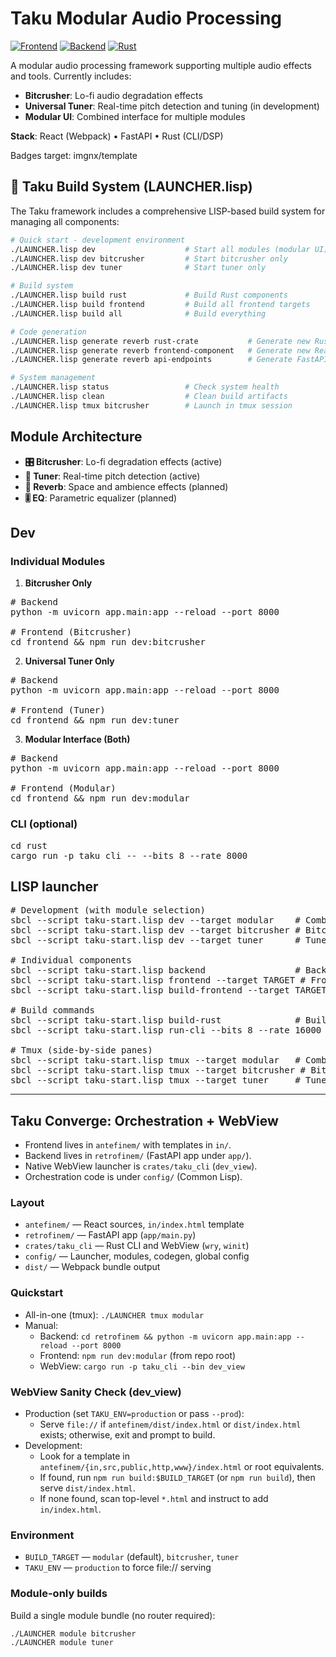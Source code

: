 # Taku Modular Audio Processing

[![Frontend](https://img.shields.io/github/actions/workflow/status/imgnx/template/frontend.yml?label=frontend&logo=react)](https://github.com/imgnx/template/actions/workflows/frontend.yml)
[![Backend](https://img.shields.io/github/actions/workflow/status/imgnx/template/backend.yml?label=backend&logo=fastapi)](https://github.com/imgnx/template/actions/workflows/backend.yml)
[![Rust](https://img.shields.io/github/actions/workflow/status/imgnx/template/rust.yml?label=rust&logo=rust)](https://github.com/imgnx/template/actions/workflows/rust.yml)

A modular audio processing framework supporting multiple audio effects and tools. Currently includes:
- **Bitcrusher**: Lo-fi audio degradation effects
- **Universal Tuner**: Real-time pitch detection and tuning (in development)
- **Modular UI**: Combined interface for multiple modules

**Stack**: React (Webpack) • FastAPI • Rust (CLI/DSP)

Badges target: imgnx/template

## 🚀 Taku Build System (LAUNCHER.lisp)

The Taku framework includes a comprehensive LISP-based build system for managing all components:

```bash
# Quick start - development environment
./LAUNCHER.lisp dev                    # Start all modules (modular UI)
./LAUNCHER.lisp dev bitcrusher         # Start bitcrusher only
./LAUNCHER.lisp dev tuner              # Start tuner only

# Build system
./LAUNCHER.lisp build rust             # Build Rust components
./LAUNCHER.lisp build frontend         # Build all frontend targets
./LAUNCHER.lisp build all              # Build everything

# Code generation
./LAUNCHER.lisp generate reverb rust-crate           # Generate new Rust DSP module
./LAUNCHER.lisp generate reverb frontend-component   # Generate new React component
./LAUNCHER.lisp generate reverb api-endpoints        # Generate FastAPI endpoints

# System management
./LAUNCHER.lisp status                 # Check system health
./LAUNCHER.lisp clean                  # Clean build artifacts
./LAUNCHER.lisp tmux bitcrusher        # Launch in tmux session
```

## Module Architecture

- **🎛️ Bitcrusher**: Lo-fi degradation effects (active)
- **🎵 Tuner**: Real-time pitch detection (active) 
- **🌊 Reverb**: Space and ambience effects (planned)
- **🎚️ EQ**: Parametric equalizer (planned)

## Dev

### Individual Modules

1) **Bitcrusher Only**
<pre>
# Backend
python -m uvicorn app.main:app --reload --port 8000

# Frontend (Bitcrusher)
cd frontend && npm run dev:bitcrusher
</pre>

2) **Universal Tuner Only**
<pre>
# Backend  
python -m uvicorn app.main:app --reload --port 8000

# Frontend (Tuner)
cd frontend && npm run dev:tuner
</pre>

3) **Modular Interface (Both)**
<pre>
# Backend
python -m uvicorn app.main:app --reload --port 8000

# Frontend (Modular)
cd frontend && npm run dev:modular
</pre>

### CLI (optional)

<pre>
cd rust
cargo run -p taku_cli -- --bits 8 --rate 8000
</pre>

## LISP launcher

<pre>
# Development (with module selection)
sbcl --script taku-start.lisp dev --target modular    # Combined interface (default)
sbcl --script taku-start.lisp dev --target bitcrusher # Bitcrusher only
sbcl --script taku-start.lisp dev --target tuner      # Tuner only

# Individual components
sbcl --script taku-start.lisp backend                 # Backend only
sbcl --script taku-start.lisp frontend --target TARGET # Frontend only
sbcl --script taku-start.lisp build-frontend --target TARGET # Build frontend

# Build commands
sbcl --script taku-start.lisp build-rust              # Build Rust
sbcl --script taku-start.lisp run-cli --bits 8 --rate 16000 # Run CLI

# Tmux (side-by-side panes)
sbcl --script taku-start.lisp tmux --target modular   # Combined interface
sbcl --script taku-start.lisp tmux --target bitcrusher # Bitcrusher only
sbcl --script taku-start.lisp tmux --target tuner     # Tuner only
</pre>

---

## Taku Converge: Orchestration + WebView

- Frontend lives in `antefinem/` with templates in `in/`.
- Backend lives in `retrofinem/` (FastAPI app under `app/`).
- Native WebView launcher is `crates/taku_cli` (`dev_view`).
- Orchestration code is under `config/` (Common Lisp).

### Layout
- `antefinem/` — React sources, `in/index.html` template
- `retrofinem/` — FastAPI app (`app/main.py`)
- `crates/taku_cli` — Rust CLI and WebView (`wry`, `winit`)
- `config/` — Launcher, modules, codegen, global config
- `dist/` — Webpack bundle output

### Quickstart
- All-in-one (tmux): `./LAUNCHER tmux modular`
- Manual:
  - Backend: `cd retrofinem && python -m uvicorn app.main:app --reload --port 8000`
  - Frontend: `npm run dev:modular` (from repo root)
  - WebView: `cargo run -p taku_cli --bin dev_view`

### WebView Sanity Check (dev_view)
- Production (set `TAKU_ENV=production` or pass `--prod`):
  - Serve `file://` if `antefinem/dist/index.html` or `dist/index.html` exists; otherwise, exit and prompt to build.
- Development:
  - Look for a template in `antefinem/{in,src,public,http,www}/index.html` or root equivalents.
  - If found, run `npm run build:$BUILD_TARGET` (or `npm run build`), then serve `dist/index.html`.
  - If none found, scan top-level `*.html` and instruct to add `in/index.html`.

### Environment
- `BUILD_TARGET` — `modular` (default), `bitcrusher`, `tuner`
- `TAKU_ENV` — `production` to force file:// serving

### Module-only builds
Build a single module bundle (no router required):

```
./LAUNCHER module bitcrusher
./LAUNCHER module tuner
```
